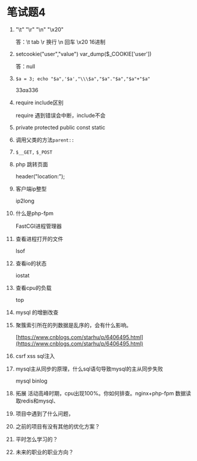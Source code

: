 # 笔试题4

1. "\t" "\r" "\n" "\x20"

   答：\t tab \r 换行 \n 回车 \x20 16进制

2. setcookie\("user","value"\) var\_dump\($\_COOKIE\['user'\]\)

   答：null

3. `$a = 3; echo "$a",'$a',"\\\$a","$a"."$a","$a"+"$a"`

   33$a$a336

4. require include区别

   require 遇到错误会中断，include不会

5. private protected public const static
6. 调用父类的方法`parent::`
7. `$__GET,` `$_POST`
8. php 跳转页面

   header\("location:"\);

9. 客户端ip整型

   ip2long

10. 什么是php-fpm

    FastCGI进程管理器

11. 查看进程打开的文件

    lsof

12. 查看io的状态

    iostat

13. 查看cpu的负载

    top

14. mysql 的增删改查
15. 聚簇索引所在的列数据是乱序的，会有什么影响。

    [https://www.cnblogs.com/starhu/p/6406495.html](https://www.cnblogs.com/starhu/p/6406495.html)

16. csrf xss sql注入
17. mysql主从同步的原理，什么sql语句导致mysql的主从同步失败

    mysql binlog

18. 拓展 活动高峰时期，cpu出现100%。你如何排查。nginx+php-fpm 数据读取redis和mysql、
19. 项目中遇到了什么问题，
20. 之前的项目有没有其他的优化方案？
21. 平时怎么学习的？
22. 未来的职业的职业方向？

